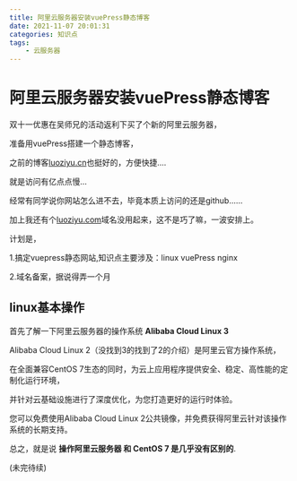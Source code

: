 ```yaml
---
title: 阿里云服务器安装vuePress静态博客
date: 2021-11-07 20:01:31
categories: 知识点
tags: 
    - 云服务器
---
```


# 阿里云服务器安装vuePress静态博客

双十一优惠在吴师兄的活动返利下买了个新的阿里云服务器，

准备用vuePress搭建一个静态博客，

之前的博客[luoziyu.cn](luoziyu.cn)也挺好的，方便快捷....

就是访问有亿点点慢...

经常有同学说你网站怎么进不去，毕竟本质上访问的还是github......

加上我还有个[luoziyu.com](luoziyu.com)域名没用起来，这不是巧了嘛，一波安排上。

计划是，

1.搞定vuepress静态网站,知识点主要涉及：linux vuePress nginx 

2.域名备案，据说得弄一个月


## linux基本操作

首先了解一下阿里云服务器的操作系统 __Alibaba Cloud Linux 3__

Alibaba Cloud Linux 2（没找到3的找到了2的介绍）是阿里云官方操作系统，

在全面兼容CentOS 7生态的同时，为云上应用程序提供安全、稳定、高性能的定制化运行环境，

并针对云基础设施进行了深度优化，为您打造更好的运行时体验。

您可以免费使用Alibaba Cloud Linux 2公共镜像，并免费获得阿里云针对该操作系统的长期支持。

总之，就是说 __操作阿里云服务器 和 CentOS 7 是几乎没有区别的__.

(未完待续)